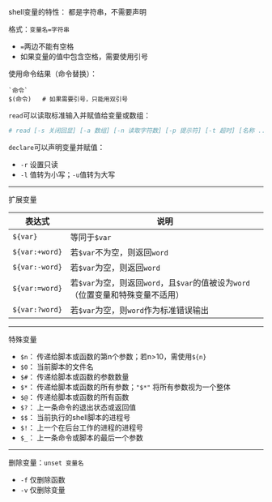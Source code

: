 shell变量的特性： 都是字符串，不需要声明

格式：`变量名=字符串`

- `=`两边不能有空格
- 如果变量的值中包含空格，需要使用引号

使用命令结果（命令替换）：

    `命令`
    $(命令)   # 如果需要引号，只能用双引号

`read`可以读取标准输入并赋值给变量或数组：

``` Bash
# read [-s 关闭回显] [-a 数组] [-n 读取字符数] [-p 提示符] [-t 超时] [名称 ...]
```

`declare`可以声明变量并赋值：

- `-r` 设置只读
- `-l` 值转为小写；`-u`值转为大写

---

扩展变量

|表达式|说明|
|---|---|
|`${var}`|等同于`$var`|
|`${var:+word}`|若`$var`不为空，则返回`word`|
|`${var:-word}`|若`$var`为空，则返回`word`|
|`${var:=word}`|若`$var`为空，则返回`word`，且`$var`的值被设为`word`（位置变量和特殊变量不适用）|
|`${var:?word}`|若`$var`为空，则`word`作为标准错误输出|

---

特殊变量

- `$n`： 传递给脚本或函数的第n个参数；若n>10，需使用`${n}`
- `$0`： 当前脚本的文件名
- `$#`： 传递给脚本或函数的参数数量
- `$*`： 传递给脚本或函数的所有参数；`"$*"` 将所有参数视为一个整体
- `$@`： 传递给脚本或函数的所有函数
- `$?`： 上一条命令的退出状态或返回值
- `$$`： 当前执行的shell脚本的进程号
- `$!`： 上一个在后台工作的进程的进程号
- `$_`： 上一条命令或脚本的最后一个参数

---

删除变量：`unset 变量名`

- `-f` 仅删除函数
- `-v` 仅删除变量

